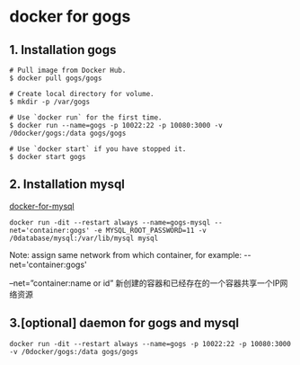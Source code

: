 # docker for gogs

## 1. Installation gogs
```
# Pull image from Docker Hub.
$ docker pull gogs/gogs

# Create local directory for volume.
$ mkdir -p /var/gogs

# Use `docker run` for the first time.
$ docker run --name=gogs -p 10022:22 -p 10080:3000 -v /0docker/gogs:/data gogs/gogs

# Use `docker start` if you have stopped it.
$ docker start gogs
```
## 2. Installation mysql
[docker-for-mysql](./docker-for-mysql.md)

```
docker run -dit --restart always --name=gogs-mysql --net='container:gogs' -e MYSQL_ROOT_PASSWORD=11 -v /0database/mysql:/var/lib/mysql mysql
```
Note: assign same network from which container, for example: --net='container:gogs'

–net=”container:name or id” 新创建的容器和已经存在的一个容器共享一个IP网络资源

## 3.[optional] daemon for gogs and mysql

```
docker run -dit --restart always --name=gogs -p 10022:22 -p 10080:3000 -v /0docker/gogs:/data gogs/gogs
```
